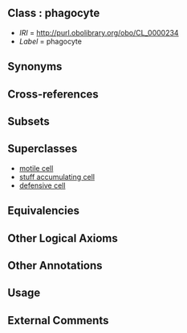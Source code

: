 
## Class : phagocyte

 * *IRI* = http://purl.obolibrary.org/obo/CL_0000234
 * *Label* = phagocyte

## Synonyms


## Cross-references


## Subsets


## Superclasses

 * [motile cell](../../CL/19/CL_0000219.md)
 * [stuff accumulating cell](../../CL/25/CL_0000325.md)
 * [defensive cell](../../CL/73/CL_0000473.md)

## Equivalencies


## Other Logical Axioms


## Other Annotations


## Usage


## External Comments

